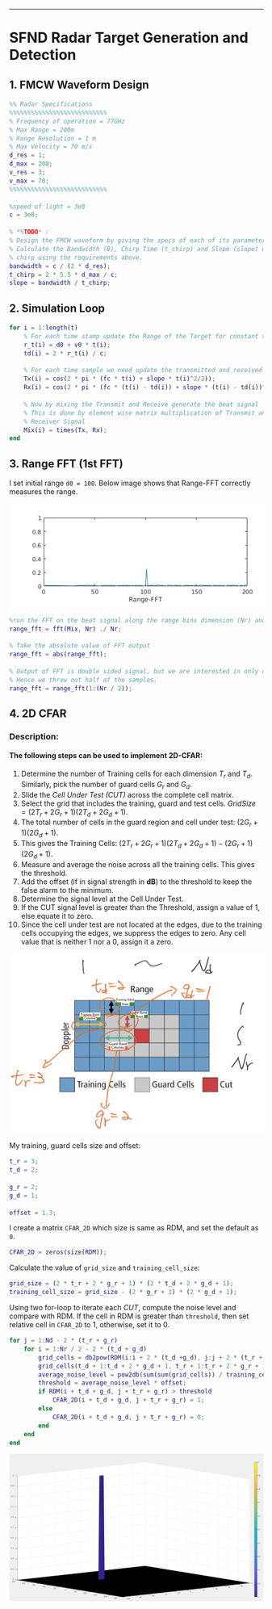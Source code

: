 [range-fft]: ./images/range-fft.jpg "range-fft"
[2D_CFAR]: ./images/2D_CFAR.png "2D_CFAR"
[2D_CFAR_result]: ./images/2D_CFAR_result.png "2D_CFAR_result"

---

# SFND Radar Target Generation and Detection
## 1. FMCW Waveform Design
```m
%% Radar Specifications
%%%%%%%%%%%%%%%%%%%%%%%%%%%
% Frequency of operation = 77GHz
% Max Range = 200m
% Range Resolution = 1 m
% Max Velocity = 70 m/s
d_res = 1;
d_max = 200;
v_res = 3;
v_max = 70;
%%%%%%%%%%%%%%%%%%%%%%%%%%%

%speed of light = 3e8
c = 3e8;

% *%TODO* :
% Design the FMCW waveform by giving the specs of each of its parameters.
% Calculate the Bandwidth (B), Chirp Time (t_chirp) and Slope (slope) of the FMCW
% chirp using the requirements above.
bandwidth = c / (2 * d_res);
t_chirp = 2 * 5.5 * d_max / c;
slope = bandwidth / t_chirp;
```

## 2. Simulation Loop
```m
for i = 1:length(t)
    % For each time stamp update the Range of the Target for constant velocity.
    r_t(i) = d0 + v0 * t(i);
    td(i) = 2 * r_t(i) / c;

    % For each time sample we need update the transmitted and received signal.
    Tx(i) = cos(2 * pi * (fc * t(i) + slope * t(i)^2/2));
    Rx(i) = cos(2 * pi * (fc * (t(i) - td(i)) + slope * (t(i) - td(i))^2/2));

    % Now by mixing the Transmit and Receive generate the beat signal
    % This is done by element wise matrix multiplication of Transmit and
    % Receiver Signal
    Mix(i) = times(Tx, Rx);
end
```

## 3. Range FFT (1st FFT)
I set initial range `d0 = 100`. Below image shows that Range-FFT correctly measures the range. 

![range-fft]

```m
%run the FFT on the beat signal along the range bins dimension (Nr) and normalize.
range_fft = fft(Mix, Nr) ./ Nr;

% Take the absolute value of FFT output
range_fft = abs(range_fft);

% Output of FFT is double sided signal, but we are interested in only one side of the spectrum.
% Hence we throw out half of the samples.
range_fft = range_fft(1:(Nr / 2));
```

## 4. 2D CFAR
### Description:
#### The following steps can be used to implement 2D-CFAR: 
1. Determine the number of Training cells for each dimension $T_r$ and $T_d$. Similarly, pick the number of guard cells $G_r$ and $G_d$.
2. Slide the *Cell Under Test (CUT)* across the complete cell matrix.
3. Select the grid that includes the training, guard and test cells. $Grid Size = (2T_r+2G_r+1)(2T_d+2G_d+1)$.
4. The total number of cells in the guard region and cell under test: $(2G_r+1)(2G_d+1)$.
5. This gives the Training Cells: $(2T_r+2G_r+1)(2T_d+2G_d+1) - (2G_r+1)(2G_d+1)$.
6. Measure and average the noise across all the training cells. This gives the threshold.
7. Add the offset (if in signal strength in **dB**) to the threshold to keep the false alarm to the minimum.
8. Determine the signal level at the Cell Under Test.
9.  If the CUT signal level is greater than the Threshold, assign a value of 1, else equate it to zero. 
10. Since the cell under test are not located at the edges, due to the training cells occupying the edges, we suppress the edges to zero. Any cell value that is neither 1 nor a 0, assign it a zero.

![2D_CFAR]

My training, guard cells size and offset:
```m
t_r = 3;
t_d = 2;

g_r = 2;
g_d = 1;

offset = 1.3;
```

I create a matrix `CFAR_2D` which size is same as RDM, and set the default as `0`.
```m
CFAR_2D = zeros(size(RDM));
```

Calculate the value of `grid_size` and `training_cell_size`:
```m
grid_size = (2 * t_r + 2 * g_r + 1) * (2 * t_d + 2 * g_d + 1);
training_cell_size = grid_size - (2 * g_r + 1) * (2 * g_d + 1);
```

Using two for-loop to iterate each *CUT*, compute the noise level and compare with RDM. If the cell in RDM is greater than `threshold`, then set relative cell in `CFAR_2D` to 1, otherwise, set it to 0.
```m
for j = 1:Nd - 2 * (t_r + g_r)
    for i = 1:Nr / 2 - 2 * (t_d + g_d)
        grid_cells = db2pow(RDM(i:i + 2 * (t_d +g_d), j:j + 2 * (t_r + g_r)));
        grid_cells(t_d + 1:t_d + 2 * g_d + 1, t_r + 1:t_r + 2 * g_r + 1) = 0;
        average_noise_level = pow2db(sum(sum(grid_cells)) / training_cell_size);
        threshold = average_noise_level * offset;
        if RDM(i + t_d + g_d, j + t_r + g_r) > threshold
            CFAR_2D(i + t_d + g_d, j + t_r + g_r) = 1;
        else
            CFAR_2D(i + t_d + g_d, j + t_r + g_r) = 0;
        end
    end
end
```

![2D_CFAR_result]



